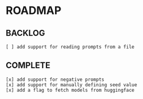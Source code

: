 # ROADMAP

## BACKLOG

```
[ ] add support for reading prompts from a file
```

## COMPLETE

```
[x] add support for negative prompts
[x] add support for manually defining seed value
[x] add a flag to fetch models from huggingface
```
